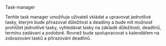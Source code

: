 Task-manager

Tenhle task manager umožňuje užívateli vkládat a upravovat jednotlivé tasky, kterým bude přirazovat důležitost a deadliny a bude mít možnosť prohlížet jednotlivé tasky, vyhledávat tasky na základě důležitosti, deadlinů, termínu zadávaní a podobně. Rovnež bude spolupracovat s kalendářem na zobrazování tasků a přirazování deadlinů.
